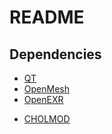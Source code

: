 # README #

## Dependencies ##

- [QT](http://qt-project.org/) 
- [OpenMesh](http://www.openmesh.org/‎)
- [OpenEXR](http://www.openexr.com/)
* [CHOLMOD](http://www.cise.ufl.edu/research/sparse/cholmod/)